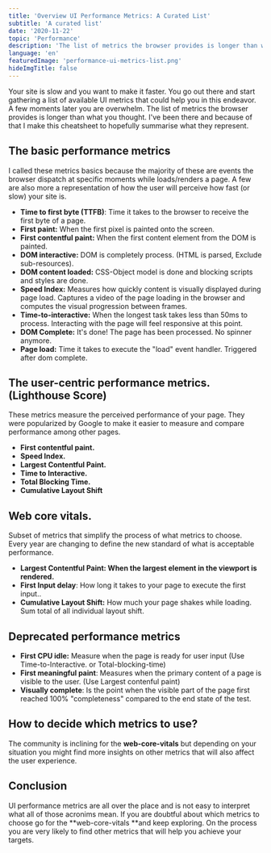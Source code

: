 ```yaml
---
title: 'Overview UI Performance Metrics: A Curated List'
subtitle: 'A curated list'
date: '2020-11-22'
topic: 'Performance'
description: 'The list of metrics the browser provides is longer than what I thought and hopefully I can summarise in here what they represent. TLDR; Web-core-vitals.'
language: 'en'
featuredImage: 'performance-ui-metrics-list.png'
hideImgTitle: false
---
```


Your site is slow and you want to make it faster. You go out there and start gathering a list of available UI metrics that could help you in this endeavor. A few moments later you are overwhelm. The list of metrics the browser provides is longer than what you thought. I've been there and because of that I make this cheatsheet to hopefully summarise what they represent.

## The basic performance metrics

I called these metrics basics because the majority of these are events the browser dispatch at specific moments while loads/renders a page. A few are also more a representation of how the user will perceive how fast (or slow) your site is.

- **Time to first byte (TTFB)**: Time it takes to the browser to receive the first byte of a page.
- **First paint:** When the first pixel is painted onto the screen.
- **First contentful paint:** When the first content element from the DOM is painted.
- **DOM interactive:** DOM is completely process. (HTML is parsed, Exclude sub-resources).
- **DOM content loaded:** CSS-Object model is done and blocking scripts and styles are done.
- **Speed Index:** Measures how quickly content is visually displayed during page load. Captures a video of the page loading in the browser and computes the visual progression between frames.
- **Time-to-interactive:** When the longest task takes less than 50ms to process. Interacting with the page will feel responsive at this point.
- **DOM Complete:** It's done! The page has been processed. No spinner anymore.
- **Page load:** Time it takes to execute the "load" event handler. Triggered after dom complete.

## The user-centric performance metrics. (Lighthouse Score)

These metrics measure the perceived performance of your page. They were popularized by Google to make it easier to measure and compare performance among other pages.

- **First contentful paint.**
- **Speed Index.**
- **Largest Contentful Paint.**
- **Time to Interactive.**
- **Total Blocking Time.**
- **Cumulative Layout Shift**

## Web core vitals.

Subset of metrics that simplify the process of what metrics to choose. Every year are changing to define the new standard of what is acceptable performance.

- **Largest Contentful Paint: **When the largest element in the viewport is rendered**.**
- **First Input delay**: How long it takes to your page to execute the first input..
- **Cumulative Layout Shift:** How much your page shakes while loading. Sum total of all individual layout shift.

## Deprecated performance metrics

- **First CPU idle:** Measure when the page is ready for user input (Use Time-to-Interactive. or Total-blocking-time)
- **First meaningful paint**: Measures when the primary content of a page is visible to the user. (Use Largest contenful paint)
- **Visually complete**: Is the point when the visible part of the page first reached 100% "completeness" compared to the end state of the test.

## How to decide which metrics to use?

The community is inclining for the **web-core-vitals** but depending on your situation you might find more insights on other metrics that will also affect the user experience.

## Conclusion

UI performance metrics are all over the place and is not easy to interpret what all of those acronims mean. If you are doubtful about which metrics to choose go for the **web-core-vitals **and keep exploring. On the process you are very likely to find other metrics that will help you achieve your targets.
